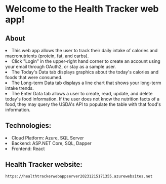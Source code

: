 <h1>Welcome to the Health Tracker web app!</h1>

<h2>About</h2>
<li>This web app allows the user to track their daily intake of calories and macronutrients (protein, fat, and carbs).</li>
<li>Click "Login" in the upper-right hand corner to create an account using your email through OAuth2, or stay as a sample user.</li>
<li>The Today's Data tab displays graphics about the today's calories and foods that were consumed.</li>
<li>The Long-term Data tab displays a line chart that shows your long-term intake trends.</li>
<li>The Enter Data tab allows a user to create, read, update, and delete today's food information. If the user does not know the nutrition facts of a food, they may query the USDA's API to populate the table with that food's information.</li>

<h2>Technologies:</h2>
<li>Cloud Platform: Azure, SQL Server</li>
<li>Backend: ASP.NET Core, SQL, Dapper</li>
<li>Frontend: React</li>

<h2>Health Tracker website:</h2>

```sh
https://healthtrackerwebappserver20231215171355.azurewebsites.net
```
